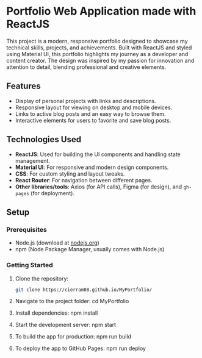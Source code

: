 # Portfolio Web Application made with ReactJS

This project is a modern, responsive portfolio designed to showcase my technical skills, projects, and achievements. Built with ReactJS and styled using Material UI, this portfolio highlights my journey as a developer and content creator. The design was inspired by my passion for innovation and attention to detail, blending professional and creative elements.

## Features

-   Display of personal projects with links and descriptions.
-   Responsive layout for viewing on desktop and mobile devices.
-   Links to active blog posts and an easy way to browse them.
-   Interactive elements for users to favorite and save blog posts.

## Technologies Used

-   **ReactJS**: Used for building the UI components and handling state management.
-   **Material UI**: For responsive and modern design components.
-   **CSS**: For custom styling and layout tweaks.
-   **React Router**: For navigation between different pages.
-   **Other libraries/tools**: Axios (for API calls), Figma (for design), and `gh-pages` (for deployment).

## Setup

### Prerequisites

-   Node.js (download at [nodejs.org](https://nodejs.org/))
-   npm (Node Package Manager, usually comes with Node.js)

### Getting Started

1. Clone the repository:

    ```bash
    git clone https://cierram08.github.io/MyPortfolio/

    ```

2. Navigate to the project folder:
   cd MyPortfolio

3. Install dependencies:
   npm install

4. Start the development server:
   npm start

5. To build the app for production:
   npm run build

6. To deploy the app to GitHub Pages:
   npm run deploy
